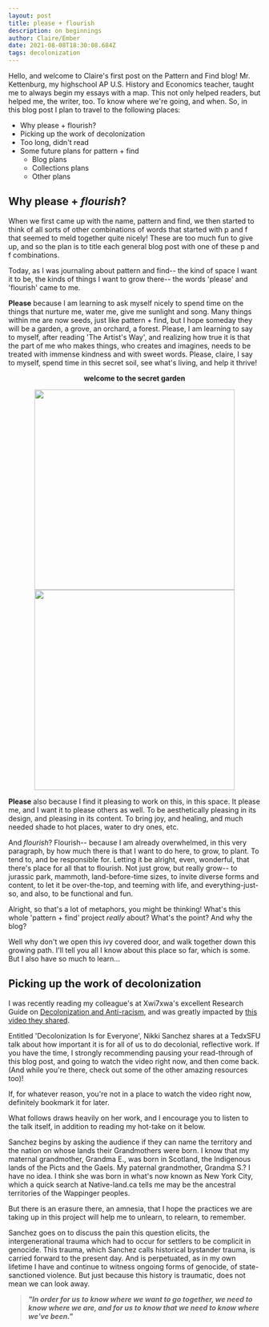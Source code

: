 ```yaml
---
layout: post
title: please + flourish
description: on beginnings
author: Claire/Ember
date: 2021-08-08T18:30:08.684Z
tags: decolonization
---
```


Hello, and welcome to Claire's first post on the Pattern and Find blog!
Mr. Kettenburg, my highschool AP U.S. History and Economics teacher, taught me to always begin my essays with a map. This not only helped readers, but helped me, the writer, too. To know where we're going, and when.  So, in this blog post I plan to travel to the following places:
- Why please + flourish?
- Picking up the work of decolonization
- Too long, didn't read
- Some future plans for pattern + find
  - Blog plans
  - Collections plans
  - Other plans

## Why **please** + *flourish*?

When we first came up with the name, pattern and find, we then started to think of all sorts of other combinations of words that started with p and f that seemed to meld together quite nicely! These are too much fun to give up, and so the plan is to title each general blog post with one of these p and f combinations. 

Today, as I was journaling about pattern and find-- the kind of space I want it to be, the kinds of things I want to grow there-- the words 'please' and 'flourish' came to me. 

**Please** because I am learning to ask myself nicely to spend time on the things that nurture me, water me, give me sunlight and song. Many things within me are now seeds, just like pattern + find, but I hope someday they will be a garden, a grove, an orchard, a forest. Please, I am learning to say to myself, after reading 'The Artist's Way', and realizing how true it is that the part of me who makes things, who creates and imagines, needs to be treated with immense kindness and with sweet words. Please, claire, I say to myself, spend time in this secret soil, see what's living, and help it thrive! 

<p align="middle"> <strong> welcome to the secret garden </strong> </p>
<p align="middle"> 
  <img src="/media/secret_garden.gif" width="400" />
  <img src="/media/the-secret-garden-2.gif" width="400" /> 
</p>

**Please** also because I find it pleasing to work on this, in this space. It please me, and I want it to please others as well. To be aesthetically pleasing in its design, and pleasing in its content. To bring joy, and healing, and much needed shade to hot places, water to dry ones, etc. 

And *flourish*? Flourish-- because I am already overwhelmed, in this very paragraph, by how much there is that I want to do here, to grow, to plant. To tend to, and be responsible for. Letting it be alright, even, wonderful, that there's place for all that to flourish. Not just grow, but really grow-- to jurassic park, mammoth, land-before-time sizes, to invite diverse forms and content, to let it be over-the-top, and teeming with life, and everything-just-so, and also, to be functional and fun. 

Alright, so that's a lot of metaphors, you might be thinking! What's this whole 'pattern + find' project *really* about? What's the point? And why the blog? 

Well why don't we open this ivy covered door, and walk together down this growing path. I'll tell you all I know about this place so far, which is some. But I also have so much to learn...

## Picking up the work of decolonization

I was recently reading my colleague's at Xwi7xwa's excellent Research Guide on [Decolonization and Anti-racism](https://guides.library.ubc.ca/antiracism/decolonization_anti-racism), and was greatly impacted by [this video they shared](https://youtu.be/QP9x1NnCWNY). 

Entitled 'Decolonization Is for Everyone', Nikki Sanchez shares at a TedxSFU talk about how important it is for all of us to do decolonial, reflective work.  If you have the time, I strongly recommending pausing your read-through of this blog post, and going to watch the video right now, and then come back. (And while you're there, check out some of the other amazing resources too)! 

If, for whatever reason, you're not in a place to watch the video right now, definitely bookmark it for later. 

What follows draws heavily on her work, and I encourage you to listen to the talk itself, in addition to reading my hot-take on it below. 

Sanchez begins by asking the audience if they can name the territory and the nation on whose lands their Grandmothers were born. I know that my maternal grandmother, Grandma E., was born in Scotland, the Indigenous lands of the Picts and the Gaels. My paternal grandmother, Grandma S.? I have no idea. I think she was born in what's now known as New York City,  which a quick search at Native-land.ca tells me may be the ancestral territories of the Wappinger peoples. 

But there is an erasure there, an amnesia, that I hope the practices we are taking up in this project will help me to unlearn, to relearn, to remember. 

Sanchez goes on to discuss the pain this question elicits, the intergenerational trauma which had to occur for settlers to be complicit in genocide. This trauma, which Sanchez calls historical bystander trauma, is carried forward to the present day. And is perpetuated, as in my own lifetime I have and continue to witness ongoing forms of genocide, of state-sanctioned violence. But just because this history is traumatic, does not mean we can look away. 

>***"In order for us to know where we want to go together, we need to know where we are, and for us to know that we need to know where we've been."***
